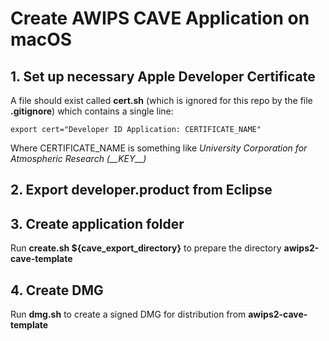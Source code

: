 # Create AWIPS CAVE Application on macOS

## 1. Set up necessary Apple Developer Certificate

A file should exist called **cert.sh** (which is ignored for this repo by the file **.gitignore**) which contains a single line:

    export cert="Developer ID Application: CERTIFICATE_NAME"

Where CERTIFICATE_NAME is something like *University Corporation for Atmospheric Research (\_\_KEY\_\_)*

## 2. Export developer.product from Eclipse

## 3. Create application folder

Run **create.sh ${cave_export_directory}** to prepare the directory **awips2-cave-template**

## 4. Create DMG

Run **dmg.sh** to create a signed DMG for distribution from **awips2-cave-template**

